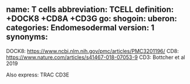 name: T cells
abbreviation: TCELL
definition: +DOCK8 +CD8A +CD3G
go:
shogoin: 
uberon:
categories: Endomesodermal
version: 1
synonyms:
---
DOCK8: https://www.ncbi.nlm.nih.gov/pmc/articles/PMC3201196/
CD8: https://www.nature.com/articles/s41467-018-07053-9
CD3: Bottcher et al 2019

Also express:
TRAC
CD3E